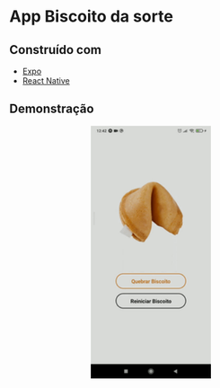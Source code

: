 # App Biscoito da sorte

## Construído com
- [Expo](https://expo.dev/)
- [React Native](https://reactnative.dev/)

## Demonstração

<div align="center">
	<img src="./src/demo.gif/" title="Visualização do projeto final" height="450px" />
</div>

